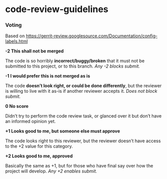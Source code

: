 # code-review-guidelines

### Voting 
Based on https://gerrit-review.googlesource.com/Documentation/config-labels.html

**-2 This shall not be merged**

The code is so horribly **incorrect/buggy/broken** that it must not be submitted to this project, or to this branch.
*Any -2 blocks submit.*

**-1 I would prefer this is not merged as is**

The code **doesn’t look right, or could be done differently**, but the reviewer is willing to live with it as-is if another reviewer accepts it.
*Does not block submit.*

**0 No score**

Didn’t try to perform the code review task, or glanced over it but don’t have an informed opinion yet.

**+1 Looks good to me, but someone else must approve**

The code looks right to this reviewer, but the reviewer doesn’t have access to the +2 value for this category.

**+2 Looks good to me, approved**

Basically the same as +1, but for those who have final say over how the project will develop.
*Any +2 enables submit.*

